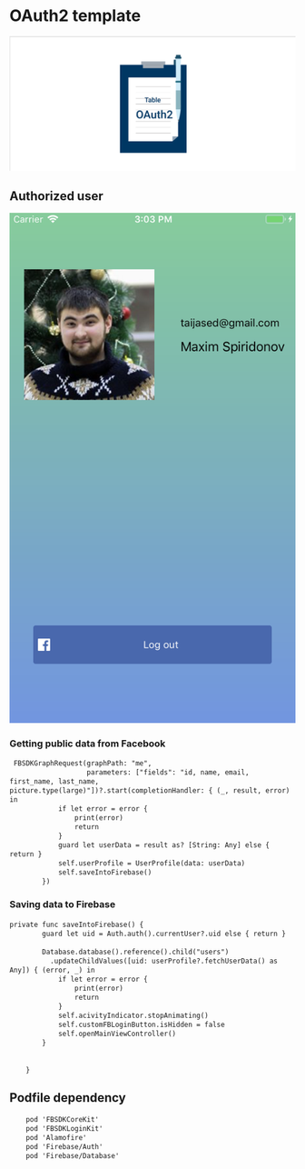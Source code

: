 # OAuth2 template
![](assets/main.png)

## Authorized user
![](assets/user.png)

### Getting public data from Facebook
```
 FBSDKGraphRequest(graphPath: "me",
                   parameters: ["fields": "id, name, email, first_name, last_name, picture.type(large)"])?.start(completionHandler: { (_, result, error) in
            if let error = error {
                print(error)
                return
            }
            guard let userData = result as? [String: Any] else { return }
            self.userProfile = UserProfile(data: userData)
            self.saveIntoFirebase()
        })
```


### Saving data to Firebase

```
private func saveIntoFirebase() {
        guard let uid = Auth.auth().currentUser?.uid else { return }
        
        Database.database().reference().child("users")
          .updateChildValues([uid: userProfile?.fetchUserData() as Any]) { (error, _) in
            if let error = error {
                print(error)
                return
            }
            self.acivityIndicator.stopAnimating()
            self.customFBLoginButton.isHidden = false
            self.openMainViewController()
        }
        
        
    }
```


## Podfile dependency

```
	pod 'FBSDKCoreKit'
	pod 'FBSDKLoginKit'
	pod 'Alamofire'
	pod 'Firebase/Auth'
	pod 'Firebase/Database'
```



